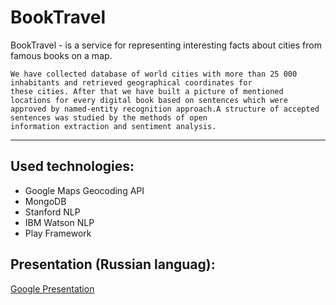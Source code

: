 # BookTravel

BookTravel - is a service for representing interesting facts about cities from famous books on a map.

    We have collected database of world cities with more than 25 000 inhabitants and retrieved geographical coordinates for 
    these cities. After that we have built a picture of mentioned locations for every digital book based on sentences which were
    approved by named­-entity recognition approach.A structure of accepted sentences was studied by the methods of open
    information extraction and sentiment analysis.

---

## Used technologies:
  * Google Maps Geocoding API
  * MongoDB
  * Stanford NLP
  * IBM Watson NLP
  * Play Framework
  
## Presentation (Russian languag):
 [Google Presentation](https://docs.google.com/presentation/d/1zy6nDEYVZu5rFnjj95OP6tik2fHjm8u21sPGpkLjhsU/edit?usp=sharing)
  
